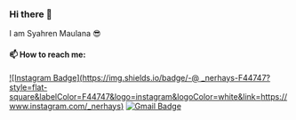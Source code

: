 ### Hi there 👋

I am Syahren Maulana :sunglasses:


#### 📫 How to reach me:
 [![Instagram Badge](https://img.shields.io/badge/-@ _nerhays-F44747?style=flat-square&labelColor=F44747&logo=instagram&logoColor=white&link=https://www.instagram.com/_nerhays)](https://www.instagram.com/_nerhays) [![Gmail Badge](https://img.shields.io/badge/-sfa.asus@gmail.com-c14438?style=flat-square&logo=Gmail&logoColor=white&link=mailto:sfa.asus@gmail.com)](mailto:sfa.asus@gmail.com)
<!--
**nerhays/nerhays** is a ✨ _special_ ✨ repository because its `README.md` (this file) appears on your GitHub profile.

Here are some ideas to get you started:

- 🔭 I’m currently working on ...
- 🌱 I’m currently learning ...
- 👯 I’m looking to collaborate on ...
- 🤔 I’m looking for help with ...
- 💬 Ask me about ...
- 📫 How to reach me: ...
- 😄 Pronouns: ...
- ⚡ Fun fact: ...
-->
